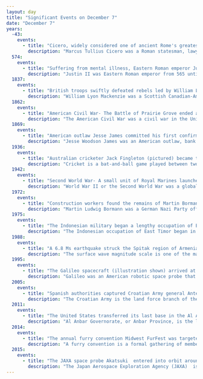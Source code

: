 ```yaml
---
layout: day
title: "Significant Events on December 7"
date: "December 7"
years:
  -43:
    events:
      - title: "Cicero, widely considered one of ancient Rome's greatest orators and prose stylists, was killed after having been proscribed as an enemy of the state."
        description: "Marcus Tullius Cicero was a Roman statesman, lawyer, scholar, philosopher, orator, writer and Academic skeptic, who tried to uphold optimate principles during the political crises that led to the establishment of the Roman Empire. His extensive writings include treatises on rhetoric, philosophy and politics. He is considered one of Rome's greatest orators and prose stylists and the innovator of what became known as 'Ciceronian rhetoric'. Cicero was educated in Rome and in Greece. He came from a wealthy municipal family of the Roman equestrian order, and served as consul in 63 BC."
  574:
    events:
      - title: "Suffering from mental illness, Eastern Roman emperor Justin II had his general Tiberius proclaimed Caesar, adopting him as his own son."
        description: "Justin II was Eastern Roman emperor from 565 until 578. He was the nephew of Justinian I and the husband of empress Sophia, the niece of the empress Theodora."
  1837:
    events:
      - title: "British troops swiftly defeated rebels led by William Lyon Mackenzie and Anthony Van Egmond at the Battle of Montgomery's Tavern, the only major confrontation of the Upper Canada Rebellion."
        description: "William Lyon Mackenzie was a Scottish Canadian-American journalist and politician. He founded newspapers critical of the Family Compact, a term used to identify elite members of Upper Canada. He represented York County in the Legislative Assembly of Upper Canada and aligned with Reformers. He led the rebels in the Upper Canada Rebellion; after its defeat, he unsuccessfully rallied American support for an invasion of Upper Canada as part of the Patriot War. Although popular for criticising government officials, he failed to implement most of his policy objectives. He is one of the most recognizable Reformers of the early 19th century."
  1862:
    events:
      - title: "American Civil War- The Battle of Prairie Grove ended a Confederate attempt to regain control of northwestern Arkansas."
        description: "The American Civil War was a civil war in the United States between the Union and the Confederacy, which was formed in 1861 by states that had seceded from the Union. The central conflict leading to war was a dispute over whether slavery should be permitted to expand into the western territories, leading to more slave states, or be prohibited from doing so, which many believed would place slavery on a course of ultimate extinction."
  1869:
    events:
      - title: "American outlaw Jesse James committed his first confirmed bank robbery in Gallatin, Missouri."
        description: "Jesse Woodson James was an American outlaw, bank and train robber, guerrilla and leader of the James–Younger Gang. Raised in the 'Little Dixie' area of Missouri, James and his family maintained strong Southern sympathies. He and his brother Frank James joined pro-Confederate guerrillas known as 'bushwhackers' operating in Missouri and Kansas during the American Civil War. As followers of William Quantrill and 'Bloody Bill' Anderson, they were accused of committing atrocities against Union soldiers and civilian abolitionists, including the Centralia Massacre in 1864."
  1936:
    events:
      - title: "Australian cricketer Jack Fingleton (pictured) became the first player to score centuries in four consecutive Test innings."
        description: "Cricket is a bat-and-ball game played between two teams of eleven players on a field, at the centre of which is a 22-yard pitch with a wicket at each end, each comprising two bails balanced on three stumps. Two players from the batting team, the striker and nonstriker, stand in front of either wicket holding bats, while one player from the fielding team, the bowler, bowls the ball toward the striker's wicket from the opposite end of the pitch. The striker's goal is to hit the bowled ball with the bat and then switch places with the nonstriker, with the batting team scoring one run for each of these exchanges. Runs are also scored when the ball reaches the boundary of the field or when the ball is bowled illegally."
  1942:
    events:
      - title: "Second World War- A small unit of Royal Marines launched Operation Frankton, in which they damaged six ships in the port of Bordeaux in German-occupied France."
        description: "World War II or the Second World War was a global conflict between two coalitions- the Allies and the Axis powers. Nearly all of the world's countries participated, with many nations mobilising all resources in pursuit of total war. Tanks and aircraft played major roles, enabling the strategic bombing of cities and delivery of the first and only nuclear weapons ever used in war. World War II was the deadliest conflict in history, resulting in 70 to 85 million deaths, more than half of which were civilians. Millions died in genocides, including the Holocaust, and by massacres, starvation, and disease. After the Allied victory, Germany, Austria, Japan, and Korea were occupied, and German and Japanese leaders were tried for war crimes."
  1972:
    events:
      - title: "Construction workers found the remains of Martin Bormann and Ludwig Stumpfegger near Lehrter Station in Berlin, ending a decades-long search after Bormann's conviction in absentia at the Nuremberg trials."
        description: "Martin Ludwig Bormann was a German Nazi Party official and head of the Nazi Party Chancellery, private secretary to Adolf Hitler, and a war criminal. Bormann gained immense power by using his position as Hitler's private secretary to control the flow of information and access to Hitler. He used his position to create an extensive bureaucracy and involve himself as much as possible in the decision making."
  1975:
    events:
      - title: "The Indonesian military began a lengthy occupation of East Timor under the pretext of anti-colonialism."
        description: "The Indonesian occupation of East Timor began in December 1975 and lasted until October 1999. After centuries of Portuguese colonial rule in East Timor, the 1974 Carnation Revolution in Portugal led to the decolonisation of its former colonies, creating instability in East Timor and leaving its future uncertain. After a small-scale civil war, the pro-independence Fretilin declared victory in the capital city of Dili and declared an independent East Timor on 28 November 1975."
  1988:
    events:
      - title: "A 6.8 Ms earthquake struck the Spitak region of Armenia, killing at least 25,000 people (aftermath pictured)."
        description: "The surface wave magnitude scale is one of the magnitude scales used in seismology to describe the size of an earthquake. It is based on measurements of Rayleigh surface waves that travel along the uppermost layers of the Earth. This magnitude scale is related to the local magnitude scale proposed by Charles Francis Richter in 1935, with modifications from both Richter and Beno Gutenberg throughout the 1940s and 1950s. It is currently used in People's Republic of China as a national standard for categorising earthquakes.The successful development of the local-magnitude scale encouraged Gutenberg and Richter to develop magnitude scales based on teleseismic observations of earthquakes. Two scales were developed, one based on surface waves, , and one on body waves, . Surface waves with a period near 20 s generally produce the largest amplitudes on a standard long-period seismograph, and so the amplitude of these waves is used to determine , using an equation similar to that used for ."
  1995:
    events:
      - title: "The Galileo spacecraft (illustration shown) arrived at Jupiter, a little more than six years after it was launched by Space Shuttle Atlantis during Mission STS-34."
        description: "Galileo was an American robotic space probe that studied the planet Jupiter and its moons, as well as the asteroids Gaspra and Ida. Named after the Italian astronomer Galileo Galilei, it consisted of an orbiter and an entry probe. It was delivered into Earth orbit on October 18, 1989, by Space Shuttle Atlantis, during STS-34. Galileo arrived at Jupiter on December 7, 1995, after gravitational assist flybys of Venus and Earth, and became the first spacecraft to orbit an outer planet."
  2005:
    events:
      - title: "Spanish authorities captured Croatian Army general Ante Gotovina, who was wanted for war crimes committed during the Croatian War of Independence; he was eventually cleared of all charges."
        description: "The Croatian Army is the land force branch of the Croatian Armed Forces. It is numerically the largest of the three branches of the Croatian Armed Forces. The HKoV is the main force for the defense of the country against external threats, and in addition to the task of defending the Republic of Croatia, the HKoV also has the task of participating in peace support operations and humanitarian operations as part of international forces, as well as the task of preventing and eliminating the consequences of emergency situations in the country caused by natural and technical accidents and disasters."
  2011:
    events:
      - title: "The United States transferred its last base in the Al Anbar Governorate to the Iraqi government, ending the Anbar campaign."
        description: "Al Anbar Governorate, or Anbar Province, is the largest governorate in Iraq by area. Encompassing much of the country's western territory, it shares borders with Syria, Jordan, and Saudi Arabia. The population is mostly Sunni Arabs. The provincial capital is Ramadi; other important cities include Fallujah, Al-Qa'im and Haditha."
  2014:
    events:
      - title: "The annual furry convention Midwest FurFest was targeted in an unsolved chlorine gas attack."
        description: "A furry convention is a formal gathering of members of the furry fandom – people who are interested in the concept of fictional non-human animal characters with human characteristics. These conventions provide a place for fans to meet, exchange ideas, transact business and engage in entertainment and recreation centered on this concept. Originating in California during the mid-1980s, as of 2016 there are over 50 furry conventions worldwide each year."
  2015:
    events:
      - title: "The JAXA space probe Akatsuki  entered into orbit around Venus to study the planet's atmosphere, five years after its first attempt failed."
        description: "The Japan Aerospace Exploration Agency (JAXA)  is the Japanese national air and space agency. Through the merger of three previously independent organizations, JAXA was formed on 1 October 2003. JAXA is responsible for research, technology development and launch of satellites into orbit, and is involved in many more advanced missions such as asteroid exploration and possible human exploration of the Moon. Its motto is One JAXA and its corporate slogan is Explore to Realize."
---
```

